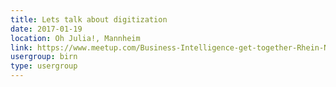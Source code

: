 ```yaml
---
title: Lets talk about digitization
date: 2017-01-19
location: Oh Julia!, Mannheim
link: https://www.meetup.com/Business-Intelligence-get-together-Rhein-Neckar/events/236300827/
usergroup: birn
type: usergroup
---
```

